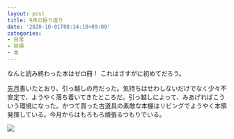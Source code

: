 ```yaml
---
layout: post
title: 9月の振り返り
date: '2020-10-01T08:34:10+09:00'
categories:
- 日常
- 目標
- 本
---
```


なんと読み終わった本はゼロ冊！ これはさすがに初めてだろう。

[先月](/blog/2020/09/aug-review.html)書いたとおり、引っ越しの月だった。気持ちはせわしないだけでなく少々不安定で、ようやく落ち着いてきたところだ。引っ越しによって、みあげればこういう環境になった。かつて買った古道具の素敵な本棚はリビングでようやく本領発揮している。今月からはもろもろ頑張るつもりでいる。

![](/blog/images/2020-10-bookshelf.jpg)


